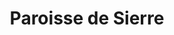 ---
title: Paroisse de Sierre
name: Sierre
site: https://sierre.erev.ch/
territoire:
    - Anniviers
    - Noble-Contrée
    - Sierre
NPA:
    - 3960
    - 3961
    - 3968
    - 3972
    - 3973
meta:
    - Ayer
    - Chandolin
    - Cuimey
    - Fang
    - Granges
    - Grimentz
    - La Comba
    - La Combaz
    - Les Morands
    - Mayoux
    - Miège
    - Mission
    - Mottec
    - Muraz
    - Niouc
    - Noës
    - Pinsec
    - Pralong
    - Saint-Jean
    - Saint-Luc
    - Soussillon
    - St-Jean
    - St-Luc
    - Venthône
    - Veyras
    - Vissoie
    - Zinal
---